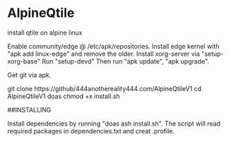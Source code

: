 # AlpineQtile
install qtile on alpine linux

Enable community/edge @ /etc/apk/repositories. 
Install edge kernel with "apk add linux-edge" and remove the older.
Install xorg-server via "setup-xorg-base"
Run "setup-devd"
Then run "apk update", "apk upgrade".

Get git via apk.

git clone https://github/444anothereality444.com/AlpineQtileV1
cd AlpineQtileV1
doas chmod +x install.sh

##INSTALLING

Install dependencies by running "doas ash install.sh". The script will read required packages in dependencies.txt and creat .profile.
